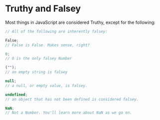 # Truthy and Falsey

Most things in JavaScript are considered Truthy, except for the following:

```javascript
// All of the following are inherently falsey:

False;
// False is False. Makes sense, right?

0;
// 0 is the only falsey Number

("");
// an empty string is falsey

null;
// a null, or empty value, is falsey.

undefined;
// an object that has not been defined is considered falsey.

NaN;
// Not a Number. You'll learn more about NaN as we go on.
```
